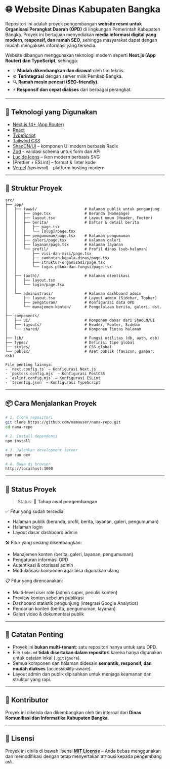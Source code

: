 # 🌐 Website Dinas Kabupaten Bangka

Repositori ini adalah proyek pengembangan **website resmi untuk Organisasi Perangkat Daerah (OPD)** di lingkungan Pemerintah Kabupaten Bangka. Proyek ini bertujuan menyediakan **media informasi digital yang modern, responsif, dan ramah SEO**, sehingga masyarakat dapat dengan mudah mengakses informasi yang tersedia.

Website dibangun menggunakan teknologi modern seperti **Next.js (App Router) dan TypeScript**, sehingga:

- 💡 **Mudah dikembangkan dan dirawat** oleh tim teknis.
- ⚙️ **Terintegrasi** dengan server milik Pemkab Bangka.
- 🔍 **Ramah mesin pencari (SEO-friendly)**.
- ⚡ **Responsif dan cepat diakses** dari berbagai perangkat.

---

## 🚀 Teknologi yang Digunakan

- [Next.js 14+ (App Router)](https://nextjs.org/)
- [React](https://react.dev/)
- [TypeScript](https://www.typescriptlang.org/)
- [Tailwind CSS](https://tailwindcss.com/)
- [ShadCN/UI](https://ui.shadcn.com/) – komponen UI modern berbasis Radix
- [Zod](https://zod.dev/) – validasi schema untuk form dan API
- [Lucide Icons](https://lucide.dev/) – ikon modern berbasis SVG
- [Prettier + ESLint] – format & linter kode
- [Vercel](https://vercel.com/) _(opsional)_ – platform hosting modern

---

## 📁 Struktur Proyek

```text
src/
├── app/
│   ├── (www)/                     # Halaman publik untuk pengunjung
│   │   ├── page.tsx               # Beranda (Homepage)
│   │   ├── layout.tsx             # Layout umum (Header, Footer)
│   │   ├── berita/                # Daftar & detail berita
│   │   │   ├── page.tsx
│   │   │   └── [slug]/page.tsx
│   │   ├── pengumuman/page.tsx    # Halaman pengumuman
│   │   ├── galeri/page.tsx        # Halaman galeri
│   │   ├── layanan/page.tsx       # Halaman layanan
│   │   └── profil/                # Profil dinas (sub-halaman)
│   │       ├── visi-dan-misi/page.tsx
│   │       ├── sambutan-kepala-dinas/page.tsx
│   │       ├── struktur-organisasi/page.tsx
│   │       └── tugas-pokok-dan-fungsi/page.tsx
│   │
│   ├── (auth)/                    # Halaman otentikasi
│   │   ├── layout.tsx
│   │   └── login/page.tsx
│   │
│   └── administrasi/              # Halaman dashboard admin
│       ├── layout.tsx             # Layout admin (Sidebar, Topbar)
│       ├── pengaturan/            # Konfigurasi data OPD
│       └── manajemen-konten/      # Pengelolaan berita, galeri, dst.
│
├── components/
│   ├── ui/                        # Komponen dasar dari ShadCN/UI
│   ├── layouts/                   # Header, Footer, Sidebar
│   └── shared/                    # Komponen lintas halaman
│
├── lib/                           # Fungsi utilitas (db, auth, dsb)
├── types/                         # Definisi tipe global
├── styles/                        # CSS global
└── public/                        # Aset publik (favicon, gambar, dsb)

File penting lainnya:
- `next.config.ts` – Konfigurasi Next.js
- `postcss.config.mjs` – Konfigurasi PostCSS
- `eslint.config.mjs` – Konfigurasi ESLint
- `tsconfig.json` – Konfigurasi TypeScript
```

---

## 📦 Cara Menjalankan Proyek

```bash
# 1. Clone repositori
git clone https://github.com/namauser/nama-repo.git
cd nama-repo

# 2. Install dependensi
npm install

# 3. Jalankan development server
npm run dev

# 4. Buka di browser
http://localhost:3000
```

---

## 🚧 Status Proyek

> Status: 🔧 **Tahap awal pengembangan**

✅ Fitur yang sudah tersedia:

- Halaman publik (beranda, profil, berita, layanan, galeri, pengumuman)
- Halaman login
- Layout dasar dashboard admin

🛠️ Fitur yang sedang dikembangkan:

- Manajemen konten (berita, galeri, layanan, pengumuman)
- Pengaturan informasi OPD
- Autentikasi & otorisasi admin
- Modularisasi komponen agar bisa digunakan ulang

📋 Fitur yang direncanakan:

- Multi-level user role (admin super, penulis konten)
- Preview konten sebelum publikasi
- Dashboard statistik pengunjung (integrasi Google Analytics)
- Pencarian konten (berita, pengumuman, layanan)
- Galeri video & dokumentasi publik

---

## 📌 Catatan Penting

- Proyek ini **bukan multi-tenant**: satu repositori hanya untuk satu OPD.
- File `todo.md` **tidak disertakan dalam repositori** karena hanya digunakan untuk catatan lokal (`.gitignore`).
- Semua komponen dan halaman didesain **semantik, responsif, dan mudah diakses** (accessibility-aware).
- Layout admin dan publik dipisahkan untuk menjaga keamanan dan struktur yang rapi.

---

## 👥 Kontributor

Proyek ini dikelola dan dikembangkan oleh tim internal dari **Dinas Komunikasi dan Informatika Kabupaten Bangka**.

---

## 📄 Lisensi

Proyek ini dirilis di bawah lisensi **[MIT License](./LICENSE)** – Anda bebas menggunakan dan memodifikasi dengan tetap menyertakan atribusi kepada pengembang asli.
